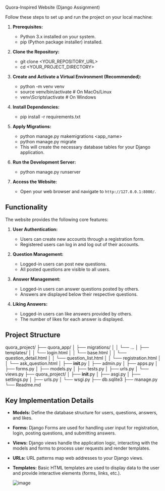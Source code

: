 Quora-Inspired Website (Django Assignment)

Follow these steps to set up and run the project on your local machine:

1. **Prerequisites:**
    * Python 3.x installed on your system.
    * pip (Python package installer) installed.

2.  **Clone the Repository:**
    * git clone <YOUR_REPOSITORY_URL>
    * cd <YOUR_PROJECT_DIRECTORY>

3. **Create and Activate a Virtual Environment (Recommended):**
    * python -m venv venv
    * source venv/bin/activate #  On MacOs/Linux
    * venv\Scripts\activate # On Windows

4. **Install Dependencies:**
    * pip install -r requirements.txt

5. **Apply Migrations:**
   * python manage.py makemigrations <app_name>
   * python manage.py migrate 
   * This will create the necessary database tables for your Django application.

6. **Run the Development Server:**
    * python manage.py runserver

7.  **Access the Website:**
    * Open your web browser and navigate to `http://127.0.0.1:8000/`.


## Functionality

The website provides the following core features:

1. **User Authentication:**
    * Users can create new accounts through a registration form.
    * Registered users can log in and log out of their accounts.

2. **Question Management:**
    * Logged-in users can post new questions.
    * All posted questions are visible to all users.

3. **Answer Management:**
    * Logged-in users can answer questions posted by others.
    * Answers are displayed below their respective questions.

4. **Liking Answers:**
    * Logged-in users can like answers provided by others.
    * The number of likes for each answer is displayed.

## Project Structure

quora_project/
├── quora_app/
│   ├── migrations/
│   │   └── ...
│   ├── templates/
│   │   └── login.html
│   │   └── base.html
│   │   └── question_detail.html
│   │   └── question_list.html
│   │   └── registration.html
│   │   └── ask_question.html
│   ├── __init__.py
│   ├── admin.py
│   ├── apps.py
│   ├── forms.py
│   ├── models.py
│   ├── tests.py
│   ├── urls.py
│   └── views.py
├── quora_project/
│   ├── __init__.py
│   ├── asgi.py
│   ├── settings.py
│   ├── urls.py
│   └── wsgi.py
├── db.sqlite3
├── manage.py
└── Readme.md


## Key Implementation Details

* **Models:** Define the database structure for users, questions, answers, and likes.
* **Forms:** Django Forms are used for handling user input for registration, login, posting questions, and submitting answers.
* **Views:** Django views handle the application logic, interacting with the models and forms to process user requests and render templates.
* **URLs:** URL patterns map web addresses to your Django views.
* **Templates:** Basic HTML templates are used to display data to the user and provide interactive elements (forms, links, etc.).


  ![image](https://github.com/user-attachments/assets/a8e4cc70-4682-4609-b1c0-9fb8792ab920)

